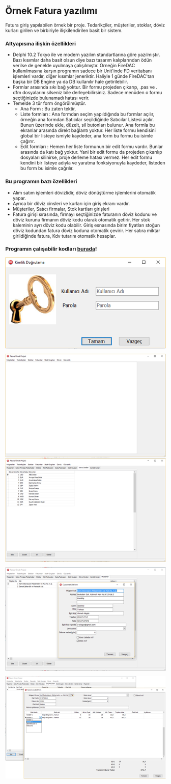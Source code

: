 # Örnek Fatura yazılımı 
Fatura giriş yapılabilen örnek bir proje. Tedarikçiler, müşteriler, stoklar, döviz kurları girilen ve birbiriyle ilişkilendirilen basit bir sistem.

### Altyapısına ilişkin özellikleri
  * Delphi 10.2 Tokyo ile ve modern yazılım standartlarına göre yazılmıştır. Bazı kısımlar daha basit olsun diye bazı tasarım kalıplarından ödün verilse de genelde uyulmaya çalışılmıştır. Örneğin FireDAC kullanılmasına karşın programın sadece bir Unit'inde FD veritabanı işlemleri vardır, diğer kısımlar jeneriktir. Haliyle 1 günde FireDAC'tan başka bir DB Engine ya da DB kullanılır hale getirilebilir.
  * Formlar arasında sıkı bağ yoktur. Bir formu projeden çıkarıp, .pas ve . dfm dosyalarını silseniz bile derleyebilirsiniz. Sadece menüden o formu seçtiğinizde bulunamadı hatası verir.
  * Temelde 3 tür form öngörülmüştür. 
     * Ana Form : Bu zaten tektir,
     * Liste formları : Ana formdan seçim yapıldığında bu formlar açılır, örneğin ana formdan Satıcılar seçildiğinde Satıcılar Listesi açılır. Bunun üzerinde ekle, düzelt, sil butonları bulunur. Ana formla bu ekranlar arasında direkt bağlantı yoktur. Her liste formu kendisini global bir listeye ismiyle kaydeder, ana form bu formu bu isimle çağırır.
     * Edit formları : Hemen her liste formunun bir edit formu vardır. Bunlar arasında da katı bağ yoktur. Yani bir edit formu da projeden çıkarılıp dosyaları silinirse, proje derleme hatası vermez. Her edit formu kendini bir listeye adıyla ve yaratma fonksiyonuyla kaydeder, listeden bu form bu isimle çağrılır.
     
  
### Bu programın bazı özellikleri
  * Alım satım işlemleri dövizlidir, döviz dönüştürme işlemlerini otomatik yapar.
  * Ayrıca bir döviz cinsleri ve kurları için giriş ekranı vardır.
  * Müşteriler, Satıcı firmalar, Stok kartları girişleri 
  * Fatura girişi sırasında, firmayı seçtiğinizde faturanın döviz kodunu ve döviz kurunu firmanın döviz kodu olarak otomatik getirir. Her stok kaleminin ayrı döviz kodu olabilir. Giriş esnasında birim fiyatları stoğun döviz kodundan fatura döviz koduna otomatik çevirir. Her satıra miktar girildiğinde fatura, Kdv tutarını otomatik hesaplar.
  

### Programın çalışabilir kodları [burada](https://raw.githubusercontent.com/mozpinar/FaturaOrnek/master/FaturaOrnekExe.rar)!

![Parola ekranı](https://raw.githubusercontent.com/mozpinar/FaturaOrnek/master/Docs/1-Login%20form.png)

![Ana form](https://github.com/mozpinar/FaturaOrnek/blob/master/Docs/2-Main%20form.png)
![Tüm modül grid formları Ana Form üzerinde açılmışken](https://raw.githubusercontent.com/mozpinar/FaturaOrnek/master/Docs/3-Child%20forms%20in%20main%20form.png)

![Müşteriler](https://raw.githubusercontent.com/mozpinar/FaturaOrnek/master/Docs/4-Customer%20edit%20form%20on%20main%20form.png)

![Satış fatura giriş formu](https://raw.githubusercontent.com/mozpinar/FaturaOrnek/master/Docs/6-Sales%20invoice%20edit%20form%20on%20main%20form-2.png)
